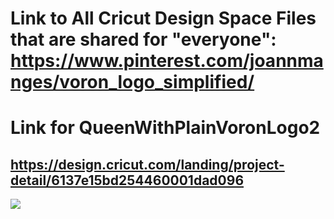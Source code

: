 # Link to All Cricut Design Space Files that are shared for "everyone": https://www.pinterest.com/joannmanges/voron_logo_simplified/

# Link for QueenWithPlainVoronLogo2
## https://design.cricut.com/landing/project-detail/6137e15bd254460001dad096

<img src="https://github.com/GadgetAngel/Cricut_Voron_Logos/blob/main/images/QueenWithPlainVoronLogo2.png?raw=true" />
